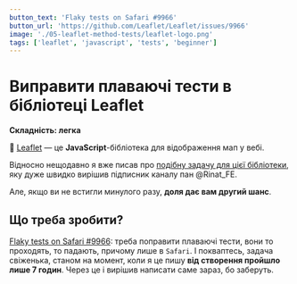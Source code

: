 ```yaml
---
button_text: 'Flaky tests on Safari #9966'
button_url: 'https://github.com/Leaflet/Leaflet/issues/9966'
image: './05-leaflet-method-tests/leaflet-logo.png'
tags: ['leaflet', 'javascript', 'tests', 'beginner']
---
```


# Виправити плаваючі тести в бібліотеці Leaflet

**Складність: легка**

🍃 [Leaflet](https://github.com/Leaflet/Leaflet) — це **JavaScript**-бібліотека для відображення мап у вебі. 

Відносно нещодавно я вже писав про [подібну задачу для цієї бібліотеки](https://t.me/opensourceua/11), яку дуже швидко вирішив підписник каналу пан @Rinat_FE.

Але, якщо ви не встигли минулого разу, **доля дає вам другий шанс**. 

## Що треба зробити?

[Flaky tests on Safari #9966](https://github.com/Leaflet/Leaflet/issues/9966): треба поправити плаваючі тести, вони то проходять, то падають, причому лише в `Safari`. І покваптесь, задача свіженька, станом на момент, коли я це пишу **від створення пройшло лише 7 годин**. Через це і вирішив написати саме зараз, бо заберуть.

